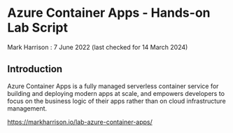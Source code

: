 # Azure Container Apps - Hands-on Lab Script

Mark Harrison : 7 June 2022   (last checked for 14 March 2024)

## Introduction

Azure Container Apps is a fully managed serverless container service for building and deploying modern apps at scale, and empowers developers to focus on the business logic of their apps rather than on cloud infrastructure management.

<https://markharrison.io/lab-azure-container-apps/>
